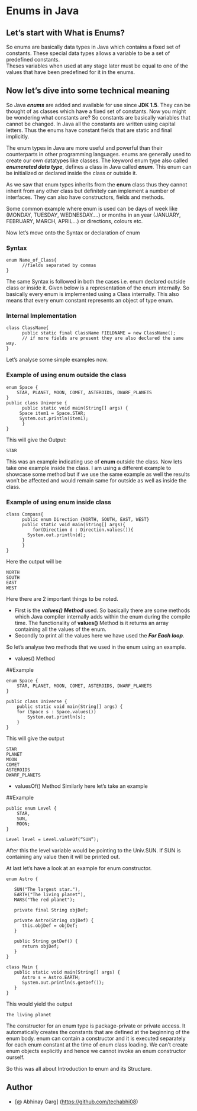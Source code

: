 # Enums in Java

## Let’s start with What is Enums?

So enums are basically data types in Java which contains a fixed set of constants. These special data types allows a variable to be a set of predefined constants.  
Theses variables when used at any stage later must be equal to one of the values that have been predefined for it in the enums. 

## Now let’s dive into some technical meaning

So Java ***enums*** are added and available for use since **JDK 1.5**. They can be thought of as classes which have a fixed set of constants. 
Now you might be wondering what constants are? So constants are basically variables that cannot be changed. In Java all the constants are written using capital letters.
Thus the enums have constant fields that are static and final implicitly.

The enum types in Java are more useful and powerful than their counterparts in other programming languages. enums are generally used to create our own datatypes like classes. 
The keyword enum type also called ***enumerated data type***, defines a class in Java called ***enum***. This enum can be initialized or declared inside the class or outside it.

As we saw that enum types inherits from the **enum** class thus they cannot inherit from any other class but definitely can implement a number of interfaces. 
They can also have constructors, fields and methods.

Some common example where enum is used can be days of week like (MONDAY, TUESDAY, WEDNESDAY….) or 
months in an year (JANUARY, FEBRUARY, MARCH, APRIL…) or directions, colours etc.


Now let’s move onto the Syntax or declaration of enum

### Syntax
```
enum Name_of_Class{
      //fields separated by commas
}
```
The same Syntax is followed in both the cases i.e. enum declared outside class or inside it.
Given below is a representation of the enum internally. So basically every enum is implemented using a Class internally. 
This also means that every enum constant represents an object of type enum.

### Internal Implementation
```
class ClassName{
      public static final ClassName FIELDNAME = new ClassName();
      // if more fields are present they are also declared the same way.
} 
```

Let’s analyse some simple examples now.

### Example of using enum outside the class
```
enum Space {
	STAR, PLANET, MOON, COMET, ASTEROIDS, DWARF_PLANETS
}
public class Universe {
      public static void main(String[] args) {
	 Space item1 = Space.STAR;
	 System.out.println(item1);
      }
}
```
This will give the Output: 
```
STAR
```

This was an example indicating use of **enum** outside the class. Now lets take one example inside the class. 
I am using a different example to showcase some method but if we use the same example as well the results won’t be affected and would remain same 
for outside as well as inside the class.

### Example of using enum inside class
```
class Compass{
      public enum Direction {NORTH, SOUTH, EAST, WEST}
      public static void main(String[] args){
          for(Direction d : Direction.values()){
		System.out.println(d);
	  }
      }
}
```

Here the output will be
```
NORTH
SOUTH
EAST
WEST
```

Here there are 2 important things to be noted.
-	First is the ***values() Method*** used. So basically there are some methods which Java compiler internally adds within the enum during the compile time. The functionality of **values()** Method is it returns an array containing all the values of the enum.
-	Secondly to print all the values here we have used the ***For Each loop***. 

So let’s analyse two methods that we used in the enum using an example.
- values() Method

##Example
```
enum Space {
	STAR, PLANET, MOON, COMET, ASTEROIDS, DWARF_PLANETS
}

public class Universe {
	public static void main(String[] args) {
	for (Space s : Space.values())
		System.out.println(s);
	}
}
```

This will give the output
```
STAR
PLANET
MOON
COMET
ASTEROIDS
DWARF_PLANETS
```

- valuesOf() Method
Similarly here let’s take an example

##Example
```
public enum Level {
    STAR,
    SUN,
    MOON;
}
```

```
Level level = Level.valueOf(“SUN”);
```

After this the level variable would be pointing to the Univ.SUN. If SUN is containing any value  then it will be printed out.

At last let’s have a look at an example for enum constructor.
```
enum Astro {
 
   SUN("The largest star."),
   EARTH("The living planet"),
   MARS("The red planet");

   private final String objDef;

   private Astro(String objDef) {
      this.objDef = objDef;
   }

   public String getDef() {
      return objDef;
   }
}

class Main {
   public static void main(String[] args) {
      Astro s = Astro.EARTH;
      System.out.println(s.getDef());
   }
}
```

This would yield the output
```
The living planet
```


The constructor for an enum type is package-private or private access. It automatically creates the constants that are defined at the beginning of the enum body. 
enum can contain a constructor and it is executed separately for each enum constant at the time of enum class loading.
We can’t create enum objects explicitly and hence we cannot invoke an enum constructor ourself.

So this was all about Introduction to enum and its Structure. 


## Author
- [@ Abhinay Garg] (https://github.com/techabhi08)


